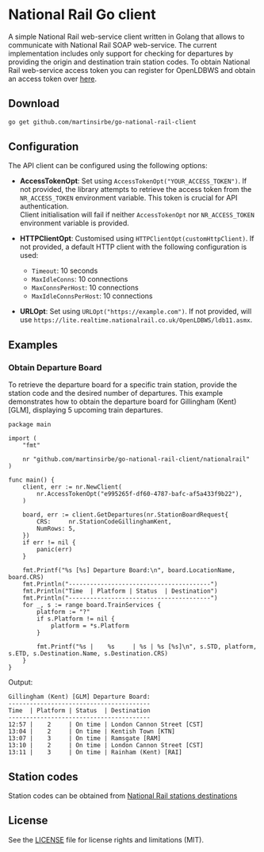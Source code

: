 # National Rail Go client
A simple National Rail web-service client written in Golang that allows to communicate with National Rail SOAP web-service.
The current implementation includes only support for checking for departures by providing the origin and destination train station codes.
To obtain National Rail web-service access token you can register for OpenLDBWS and obtain an access token over [here][1].

## Download
```bash
go get github.com/martinsirbe/go-national-rail-client
```

## Configuration

The API client can be configured using the following options:
- **AccessTokenOpt**: Set using `AccessTokenOpt("YOUR_ACCESS_TOKEN")`. If not provided, the library attempts to 
retrieve the access token from the `NR_ACCESS_TOKEN` environment variable. This token is crucial for API authentication.  
Client initialisation will fail if neither `AccessTokenOpt` nor `NR_ACCESS_TOKEN` environment variable is provided.

- **HTTPClientOpt**: Customised using `HTTPClientOpt(customHttpClient)`. If not provided, a default HTTP client with 
the following configuration is used:
    - `Timeout`: 10 seconds
    - `MaxIdleConns`: 10 connections
    - `MaxConnsPerHost`: 10 connections
    - `MaxIdleConnsPerHost`: 10 connections

- **URLOpt**: Set using `URLOpt("https://example.com")`. If not provided, will use `https://lite.realtime.nationalrail.co.uk/OpenLDBWS/ldb11.asmx`.

## Examples
### Obtain Departure Board
To retrieve the departure board for a specific train station, provide the station code and the desired number of 
departures. This example demonstrates how to obtain the departure board for Gillingham (Kent) [GLM], displaying 5 
upcoming train departures.

```golang
package main

import (
	"fmt"

	nr "github.com/martinsirbe/go-national-rail-client/nationalrail"
)

func main() {
	client, err := nr.NewClient(
		nr.AccessTokenOpt("e995265f-df60-4787-bafc-af5a433f9b22"),
	)

	board, err := client.GetDepartures(nr.StationBoardRequest{
		CRS:     nr.StationCodeGillinghamKent,
		NumRows: 5,
	})
	if err != nil {
		panic(err)
	}

	fmt.Printf("%s [%s] Departure Board:\n", board.LocationName, board.CRS)
	fmt.Println("----------------------------------------")
	fmt.Println("Time  | Platform | Status  | Destination")
	fmt.Println("----------------------------------------")
	for _, s := range board.TrainServices {
		platform := "?"
		if s.Platform != nil {
			platform = *s.Platform
		}

		fmt.Printf("%s |    %s     | %s | %s [%s]\n", s.STD, platform, s.ETD, s.Destination.Name, s.Destination.CRS)
	}
}
```

Output:
```shell
Gillingham (Kent) [GLM] Departure Board:
----------------------------------------
Time  | Platform | Status  | Destination
----------------------------------------
12:57 |    2     | On time | London Cannon Street [CST]
13:04 |    2     | On time | Kentish Town [KTN]
13:07 |    3     | On time | Ramsgate [RAM]
13:10 |    2     | On time | London Cannon Street [CST]
13:11 |    3     | On time | Rainham (Kent) [RAI]
```

## Station codes
Station codes can be obtained from [National Rail stations destinations][2]

## License
See the [LICENSE](LICENSE.md) file for license rights and limitations (MIT).

[1]: http://realtime.nationalrail.co.uk/OpenLDBWSRegistration/
[2]: http://www.nationalrail.co.uk/stations_destinations/48541.aspx
